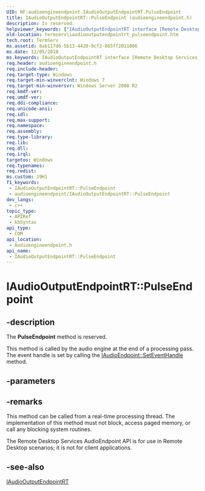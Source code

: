 ```yaml
---
UID: NF:audioengineendpoint.IAudioOutputEndpointRT.PulseEndpoint
title: IAudioOutputEndpointRT::PulseEndpoint (audioengineendpoint.h)
description: Is reserved.
helpviewer_keywords: ["IAudioOutputEndpointRT interface [Remote Desktop Services]","PulseEndpoint method","IAudioOutputEndpointRT.PulseEndpoint","IAudioOutputEndpointRT::PulseEndpoint","PulseEndpoint","PulseEndpoint method [Remote Desktop Services]","PulseEndpoint method [Remote Desktop Services]","IAudioOutputEndpointRT interface","audioengineendpoint/IAudioOutputEndpointRT::PulseEndpoint","termserv.iaudiooutputendpointrt_pulseendpoint"]
old-location: termserv\iaudiooutputendpointrt_pulseendpoint.htm
tech.root: TermServ
ms.assetid: 8ab117d6-5b13-4420-9cf2-865ff2011806
ms.date: 12/05/2018
ms.keywords: IAudioOutputEndpointRT interface [Remote Desktop Services],PulseEndpoint method, IAudioOutputEndpointRT.PulseEndpoint, IAudioOutputEndpointRT::PulseEndpoint, PulseEndpoint, PulseEndpoint method [Remote Desktop Services], PulseEndpoint method [Remote Desktop Services],IAudioOutputEndpointRT interface, audioengineendpoint/IAudioOutputEndpointRT::PulseEndpoint, termserv.iaudiooutputendpointrt_pulseendpoint
req.header: audioengineendpoint.h
req.include-header: 
req.target-type: Windows
req.target-min-winverclnt: Windows 7
req.target-min-winversvr: Windows Server 2008 R2
req.kmdf-ver: 
req.umdf-ver: 
req.ddi-compliance: 
req.unicode-ansi: 
req.idl: 
req.max-support: 
req.namespace: 
req.assembly: 
req.type-library: 
req.lib: 
req.dll: 
req.irql: 
targetos: Windows
req.typenames: 
req.redist: 
ms.custom: 19H1
f1_keywords:
 - IAudioOutputEndpointRT::PulseEndpoint
 - audioengineendpoint/IAudioOutputEndpointRT::PulseEndpoint
dev_langs:
 - c++
topic_type:
 - APIRef
 - kbSyntax
api_type:
 - COM
api_location:
 - Audioengineendpoint.h
api_name:
 - IAudioOutputEndpointRT::PulseEndpoint
---
```


# IAudioOutputEndpointRT::PulseEndpoint


## -description

The <b>PulseEndpoint</b> method is  reserved.

This method is called by the audio engine at the end of a processing pass. The event handle is set by calling the <a href="/windows/desktop/api/audioengineendpoint/nf-audioengineendpoint-iaudioendpoint-seteventhandle">IAudioEndpoint::SetEventHandle</a> method.

## -parameters

## -remarks

This method can be called from a real-time processing thread. The
    implementation of this method must not block, access paged memory, or call any blocking system routines.

The Remote Desktop Services AudioEndpoint API is for use in Remote Desktop scenarios; it is not for client applications.

## -see-also

<a href="/windows/desktop/api/audioengineendpoint/nn-audioengineendpoint-iaudiooutputendpointrt">IAudioOutputEndpointRT</a>

